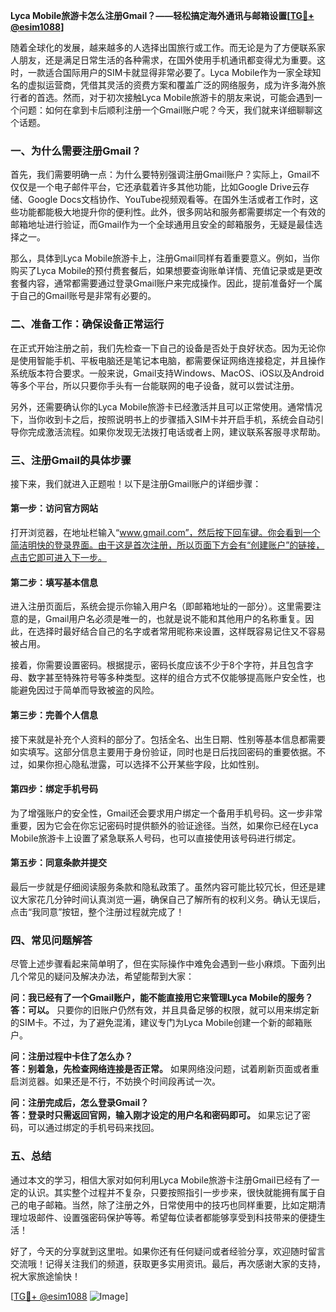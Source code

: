 **Lyca Mobile旅游卡怎么注册Gmail？——轻松搞定海外通讯与邮箱设置[[TG💪+ @esim1088](https://t.me/s/esim1088)]**

随着全球化的发展，越来越多的人选择出国旅行或工作。而无论是为了方便联系家人朋友，还是满足日常生活的各种需求，在国外使用手机通讯都变得尤为重要。这时，一款适合国际用户的SIM卡就显得非常必要了。Lyca Mobile作为一家全球知名的虚拟运营商，凭借其灵活的资费方案和覆盖广泛的网络服务，成为许多海外旅行者的首选。然而，对于初次接触Lyca Mobile旅游卡的朋友来说，可能会遇到一个问题：如何在拿到卡后顺利注册一个Gmail账户呢？今天，我们就来详细聊聊这个话题。

### 一、为什么需要注册Gmail？

首先，我们需要明确一点：为什么要特别强调注册Gmail账户？实际上，Gmail不仅仅是一个电子邮件平台，它还承载着许多其他功能，比如Google Drive云存储、Google Docs文档协作、YouTube视频观看等。在国外生活或者工作时，这些功能都能极大地提升你的便利性。此外，很多网站和服务都需要绑定一个有效的邮箱地址进行验证，而Gmail作为一个全球通用且安全的邮箱服务，无疑是最佳选择之一。

那么，具体到Lyca Mobile旅游卡上，注册Gmail同样有着重要意义。例如，当你购买了Lyca Mobile的预付费套餐后，如果想要查询账单详情、充值记录或是更改套餐内容，通常都需要通过登录Gmail账户来完成操作。因此，提前准备好一个属于自己的Gmail账号是非常有必要的。

### 二、准备工作：确保设备正常运行

在正式开始注册之前，我们先检查一下自己的设备是否处于良好状态。因为无论你是使用智能手机、平板电脑还是笔记本电脑，都需要保证网络连接稳定，并且操作系统版本符合要求。一般来说，Gmail支持Windows、MacOS、iOS以及Android等多个平台，所以只要你手头有一台能联网的电子设备，就可以尝试注册。

另外，还需要确认你的Lyca Mobile旅游卡已经激活并且可以正常使用。通常情况下，当你收到卡之后，按照说明书上的步骤插入SIM卡并开启手机，系统会自动引导你完成激活流程。如果你发现无法拨打电话或者上网，建议联系客服寻求帮助。

### 三、注册Gmail的具体步骤

接下来，我们就进入正题啦！以下是注册Gmail账户的详细步骤：

#### 第一步：访问官方网站

打开浏览器，在地址栏输入“www.gmail.com”，然后按下回车键。你会看到一个简洁明快的登录界面。由于这是首次注册，所以页面下方会有“创建账户”的链接，点击它即可进入下一步。

#### 第二步：填写基本信息

进入注册页面后，系统会提示你输入用户名（即邮箱地址的一部分）。这里需要注意的是，Gmail用户名必须是唯一的，也就是说不能和其他用户的名称重复。因此，在选择时最好结合自己的名字或者常用昵称来设置，这样既容易记住又不容易被占用。

接着，你需要设置密码。根据提示，密码长度应该不少于8个字符，并且包含字母、数字甚至特殊符号等多种类型。这样的组合方式不仅能够提高账户安全性，也能避免因过于简单而导致被盗的风险。

#### 第三步：完善个人信息

接下来就是补充个人资料的部分了。包括全名、出生日期、性别等基本信息都需要如实填写。这部分信息主要用于身份验证，同时也是日后找回密码的重要依据。不过，如果你担心隐私泄露，可以选择不公开某些字段，比如性别。

#### 第四步：绑定手机号码

为了增强账户的安全性，Gmail还会要求用户绑定一个备用手机号码。这一步非常重要，因为它会在你忘记密码时提供额外的验证途径。当然，如果你已经在Lyca Mobile旅游卡上设置了紧急联系人号码，也可以直接使用该号码进行绑定。

#### 第五步：同意条款并提交

最后一步就是仔细阅读服务条款和隐私政策了。虽然内容可能比较冗长，但还是建议大家花几分钟时间认真浏览一遍，确保自己了解所有的权利义务。确认无误后，点击“我同意”按钮，整个注册过程就完成了！

### 四、常见问题解答

尽管上述步骤看起来简单明了，但在实际操作中难免会遇到一些小麻烦。下面列出几个常见的疑问及解决办法，希望能帮到大家：

**问：我已经有了一个Gmail账户，能不能直接用它来管理Lyca Mobile的服务？**  
**答：可以。** 只要你的旧账户仍然有效，并且具备足够的权限，就可以用来绑定新的SIM卡。不过，为了避免混淆，建议专门为Lyca Mobile创建一个新的邮箱账户。

**问：注册过程中卡住了怎么办？**  
**答：别着急，先检查网络连接是否正常。** 如果网络没问题，试着刷新页面或者重启浏览器。如果还是不行，不妨换个时间段再试一次。

**问：注册完成后，怎么登录Gmail？**  
**答：登录时只需返回官网，输入刚才设定的用户名和密码即可。** 如果忘记了密码，可以通过绑定的手机号码来找回。

### 五、总结

通过本文的学习，相信大家对如何利用Lyca Mobile旅游卡注册Gmail已经有了一定的认识。其实整个过程并不复杂，只要按照指引一步步来，很快就能拥有属于自己的电子邮箱。当然，除了注册之外，日常使用中的技巧也同样重要，比如定期清理垃圾邮件、设置强密码保护等等。希望每位读者都能够享受到科技带来的便捷生活！

好了，今天的分享就到这里啦。如果你还有任何疑问或者经验分享，欢迎随时留言交流哦！记得关注我们的频道，获取更多实用资讯。最后，再次感谢大家的支持，祝大家旅途愉快！

[[TG💪+ @esim1088](https://t.me/s/esim1088) ![Image](https://i.postimg.cc/4NQfJmqS/Snipaste-2025-05-13-00-14-12.png)]